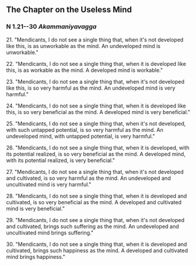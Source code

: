 ## The Chapter on the Useless Mind

### N 1.21--30 *Akammaniyavagga*

21\. "Mendicants, I do not see a single thing that, when it's not developed
like this, is as unworkable as the mind. An undeveloped mind is
unworkable."

<!--pg-->
22\. "Mendicants, I do not see a single thing that, when it is developed like
this, is as workable as the mind. A developed mind is workable."

<!--pg-->
23\. "Mendicants, I do not see a single thing that, when it's not developed
like this, is so very harmful as the mind. An undeveloped mind is very
harmful."

<!--pg-->
24\. "Mendicants, I do not see a single thing that, when it is developed like
this, is so very beneficial as the mind. A developed mind is very
beneficial."

<!--pg-->
25\. "Mendicants, I do not see a single thing that, when it's not developed,
with such untapped potential, is so very harmful as the mind. An
undeveloped mind, with untapped potential, is very harmful."

<!--pg-->
26\. "Mendicants, I do not see a single thing that, when it is developed,
with its potential realized, is so very beneficial as the mind. A
developed mind, with its potential realized, is very beneficial."

<!--pg-->
27\. "Mendicants, I do not see a single thing that, when it's not developed
and cultivated, is so very harmful as the mind. An undeveloped and
uncultivated mind is very harmful."

<!--pg-->
28\. "Mendicants, I do not see a single thing that, when it is developed and
cultivated, is so very beneficial as the mind. A developed and
cultivated mind is very beneficial."

<!--pg-->
29\. "Mendicants, I do not see a single thing that, when it's not developed
and cultivated, brings such suffering as the mind. An undeveloped and
uncultivated mind brings suffering."

<!--pg-->
30\. "Mendicants, I do not see a single thing that, when it is developed and
cultivated, brings such happiness as the mind. A developed and
cultivated mind brings happiness."

<!--pg-->
